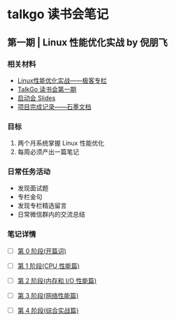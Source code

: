 # talkgo 读书会笔记

## 第一期 | Linux 性能优化实战 by 倪朋飞

### 相关材料
- [Linux性能优化实战——极客专栏](https://time.geekbang.org/column/intro/140)
- [TalkGo 读书会第一期](https://talkgo.org/t/topic/136)
- [启动会 Slides](https://docs.google.com/presentation/d/16cNCT1aqSsuVA-TPep81NGFlYIM2AO9LPFoZgA1776Y)
- [项目完成记录——石墨文档](https://shimo.im/sheets/1lq7MgXnBphdeWAe/MODOC)

### 目标
1. 两个月系统掌握 Linux 性能优化
2. 每周必须产出一篇笔记

### 日常任务活动
- 发现面试题
- 专栏金句
- 发现专栏精选留言
- 日常微信群内的交流总结

### 笔记详情
- [ ] [第 0 阶段(开篇词)](./lessons/linux-performance-optimization/stage_0_begining.md)
- [ ] [第 1 阶段(CPU 性能篇)](./lessons/linux-performance-optimization/stage_1_cpu.md)
- [ ] [第 2 阶段(内存和 I/O 性能篇)]()
- [ ] [第 3 阶段(网络性能篇)]()
- [ ] [第 4 阶段(综合实战篇)]()

